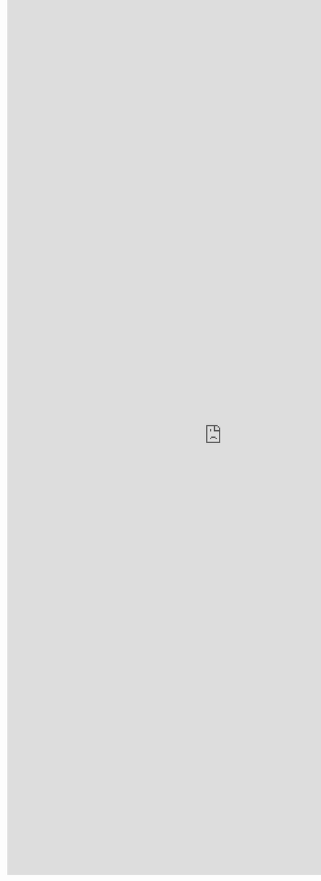 <iframe allowtransparency="true" frameborder="0" scrolling="no" src="https://www.yaas.io/" style="border: none; height: 2050px; width: 1000px;margin-top: -60px;"> </iframe>
